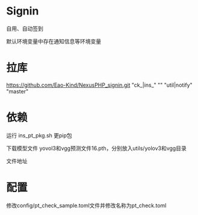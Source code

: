 # Signin

自用、自动签到

默认环境变量中存在通知信息等环境变量

# 拉库

https://github.com/Eao-Kind/NexusPHP_signin.git  "ck_|ins_" "" "util|notify" "master"

# 依赖

运行 ins_pt_pkg.sh 更pip包

下载模型文件 yovol3和vgg预测文件16.pth，分别放入utils/yolov3和vgg目录

文件地址

# 配置

修改config/pt_check_sample.toml文件并修改名称为pt_check.toml



